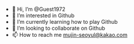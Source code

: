- 👋 Hi, I’m @Guest1972
- 👀 I’m interested in Github
- 🌱 I’m currently learning how to play Github
- 💞️ I’m looking to collaborate on Github
- 📫 How to reach me mujin-seoyul@kakao.com

<!---
Guest1972/Guest1972 is a ✨ special ✨ repository because its `README.md` (this file) appears on your GitHub profile.
You can click the Preview link to take a look at your changes.
--->
